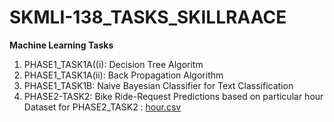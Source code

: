 # SKMLI-138_TASKS_SKILLRAACE
**Machine Learning Tasks**
1) PHASE1_TASK1A((i): Decision Tree Algoritm
2) PHASE1_TASK1A(ii): Back Propagation Algorithm
3) PHASE1_TASK1B: Naive Bayesian Classifier for Text Classification
4) PHASE2-TASK2: Bike Ride-Request Predictions based on particular hour
Dataset for PHASE2_TASK2 : [hour.csv](https://github.com/user-attachments/files/16347992/hour.csv)
